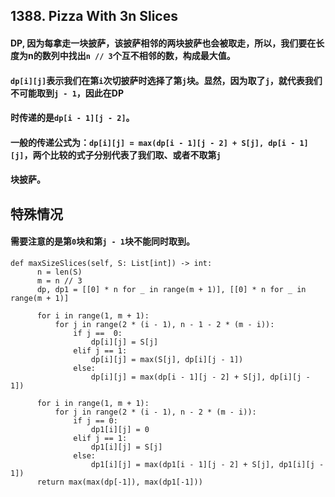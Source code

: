 ## 1388. Pizza With 3n Slices
#### DP, 因为每拿走一块披萨，该披萨相邻的两块披萨也会被取走，所以，我们要在长度为n的数列中找出```n // 3```个互不相邻的数，构成最大值。
#### ```dp[i][j]```表示我们在第```i```次切披萨时选择了第```j```块。显然，因为取了```j```，就代表我们不可能取到```j - 1```，因此在DP
#### 时传递的是```dp[i - 1][j - 2]```。
#### 一般的传递公式为：```dp[i][j] = max(dp[i - 1][j - 2] + S[j], dp[i - 1][j]```，两个比较的式子分别代表了我们取、或者不取第```j```
#### 块披萨。

## 特殊情况
#### 需要注意的是第```0```块和第```j - 1```块不能同时取到。

```
def maxSizeSlices(self, S: List[int]) -> int:
      n = len(S)
      m = n // 3
      dp, dp1 = [[0] * n for _ in range(m + 1)], [[0] * n for _ in range(m + 1)]

      for i in range(1, m + 1):
          for j in range(2 * (i - 1), n - 1 - 2 * (m - i)):
              if j ==  0:
                  dp[i][j] = S[j]
              elif j == 1:
                  dp[i][j] = max(S[j], dp[i][j - 1])
              else:
                  dp[i][j] = max(dp[i - 1][j - 2] + S[j], dp[i][j - 1])

      for i in range(1, m + 1):
          for j in range(2 * (i - 1), n - 2 * (m - i)):
              if j == 0:
                  dp1[i][j] = 0
              elif j == 1:
                  dp1[i][j] = S[j]
              else:
                  dp1[i][j] = max(dp1[i - 1][j - 2] + S[j], dp1[i][j - 1])
      return max(max(dp[-1]), max(dp1[-1]))
```
